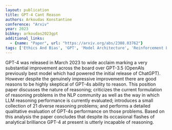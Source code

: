 ```yaml
---
layout: publication
title: GPT-4 Cant Reason
authors: Arkoudas Konstantine
conference: "Arxiv"
year: 2023
bibkey: arkoudas2023gpt
additional_links:
  - {name: "Paper", url: "https://arxiv.org/abs/2308.03762"}
tags: ['Ethics And Bias', 'GPT', 'Model Architecture', 'Reinforcement Learning']
---
```

GPT-4 was released in March 2023 to wide acclaim marking a very substantial improvement across the board over GPT-3.5 (OpenAIs previously best model which had powered the initial release of ChatGPT). However despite the genuinely impressive improvement there are good reasons to be highly skeptical of GPT-4s ability to reason. This position paper discusses the nature of reasoning; criticizes the current formulation of reasoning problems in the NLP community as well as the way in which LLM reasoning performance is currently evaluated; introduces a small collection of 21 diverse reasoning problems; and performs a detailed qualitative evaluation of GPT-4s performance on those problems. Based on this analysis the paper concludes that despite its occasional flashes of analytical brilliance GPT-4 at present is utterly incapable of reasoning.
